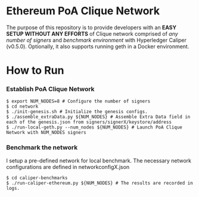# Ethereum PoA Clique Network 
The purpose of this repository is to provide developers with an **EASY SETUP WITHOUT ANY EFFORTS** of Clique network comprised of *any number of signers* and *benchmark environment* with Hyperledger Caliper (v0.5.0). 
Optionally, it also supports running geth in a Docker environment.



# How to Run
### Establish PoA Clique Network
```console
$ export NUM_NODES=8 # Configure the number of signers
$ cd network
$ ./init-genesis.sh # Initialize the genesis configs.
$ ./assemble_extraData.py ${NUM_NODES} # Assemble Extra Data field in each of the genesis.json from signers/signerX/keystore/address
$ ./run-local-geth.py --num_nodes ${NUM_NODES} # Launch PoA Clique Network with NUM_NODES signers
```

### Benchmark the network
I setup a pre-defined network for local benchmark. 
The necessary network configurations are defined in networkconfigX.json
```console
$ cd caliper-benchmarks
$ ./run-caliper-ethereum.py ${NUM_NODES} # The results are recorded in logs. 
```
